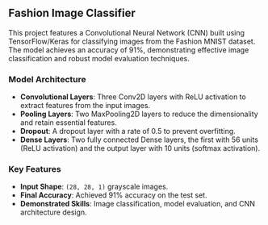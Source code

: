 ## Fashion Image Classifier

This project features a Convolutional Neural Network (CNN) built using TensorFlow/Keras for classifying images from the Fashion MNIST dataset. The model achieves an accuracy of 91%, demonstrating effective image classification and robust model evaluation techniques.

### Model Architecture
- **Convolutional Layers**: Three Conv2D layers with ReLU activation to extract features from the input images.
- **Pooling Layers**: Two MaxPooling2D layers to reduce the dimensionality and retain essential features.
- **Dropout**: A dropout layer with a rate of 0.5 to prevent overfitting.
- **Dense Layers**: Two fully connected Dense layers, the first with 56 units (ReLU activation) and the output layer with 10 units (softmax activation).

### Key Features
- **Input Shape**: `(28, 28, 1)` grayscale images.
- **Final Accuracy**: Achieved 91% accuracy on the test set.
- **Demonstrated Skills**: Image classification, model evaluation, and CNN architecture design.
